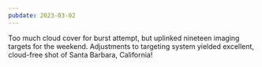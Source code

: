 ```yaml
---
pubdate: 2023-03-02
---
```


Too much cloud cover for burst attempt, but uplinked nineteen imaging targets for the weekend.  Adjustments to targeting system yielded excellent, cloud-free shot of Santa Barbara, California!